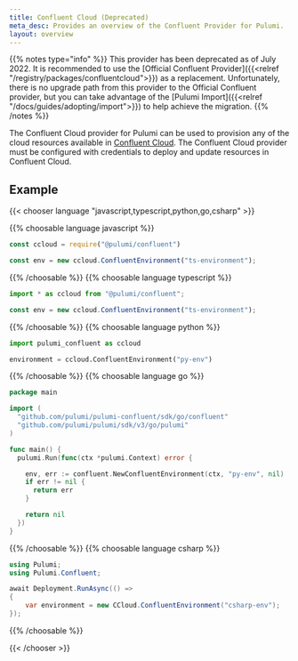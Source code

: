 ```yaml
---
title: Confluent Cloud (Deprecated)
meta_desc: Provides an overview of the Confluent Provider for Pulumi.
layout: overview
---
```


{{% notes type="info" %}}
This provider has been deprecated as of July 2022. It is recommended to use the [Official Confluent Provider]({{<relref "/registry/packages/confluentcloud">}}) as a replacement.
Unfortunately, there is no upgrade path from this provider to the Official Confluent provider, but you can take advantage of the [Pulumi Import]({{<relref "/docs/guides/adopting/import">}}) to help achieve the migration.
{{% /notes %}}

The Confluent Cloud provider for Pulumi can be used to provision any of the cloud resources available in [Confluent Cloud](https://confluent.cloud/).
The Confluent Cloud provider must be configured with credentials to deploy and update resources in Confluent Cloud.

## Example

{{< chooser language "javascript,typescript,python,go,csharp" >}}

{{% choosable language javascript %}}

```javascript
const ccloud = require("@pulumi/confluent")

const env = new ccloud.ConfluentEnvironment("ts-environment");
```

{{% /choosable %}}
{{% choosable language typescript %}}

```typescript
import * as ccloud from "@pulumi/confluent";

const env = new ccloud.ConfluentEnvironment("ts-environment");
```

{{% /choosable %}}
{{% choosable language python %}}

```python
import pulumi_confluent as ccloud

environment = ccloud.ConfluentEnvironment("py-env")
```

{{% /choosable %}}
{{% choosable language go %}}

```go
package main

import (
  "github.com/pulumi/pulumi-confluent/sdk/go/confluent"
  "github.com/pulumi/pulumi/sdk/v3/go/pulumi"
)

func main() {
  pulumi.Run(func(ctx *pulumi.Context) error {

    env, err := confluent.NewConfluentEnvironment(ctx, "py-env", nil)
    if err != nil {
      return err
    }

    return nil
  })
}

```

{{% /choosable %}}
{{% choosable language csharp %}}

```csharp
using Pulumi;
using Pulumi.Confluent;

await Deployment.RunAsync(() =>
{
    var environment = new CCloud.ConfluentEnvironment("csharp-env");
});
```

{{% /choosable %}}

{{< /chooser >}}

